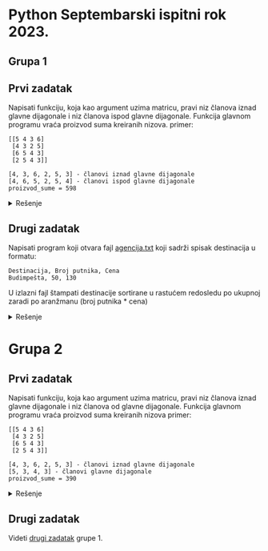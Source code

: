 # Python Septembarski ispitni rok 2023.

## Grupa 1
## Prvi zadatak
Napisati funkciju, koja kao argument uzima matricu, pravi niz članova iznad glavne dijagonale i niz članova ispod glavne dijagonale. Funkcija glavnom programu vraća proizvod suma kreiranih nizova.
    primer: 

    [[5 4 3 6]
     [4 3 2 5]
     [6 5 4 3]
     [2 5 4 3]]

    [4, 3, 6, 2, 5, 3] - članovi iznad glavne dijagonale
    [4, 6, 5, 2, 5, 4] - članovi ispod glavne dijagonale
    proizvod_sume = 598
    

<details markdown='block'>
<summary>Rešenje</summary>

```python
def funkcija(A):
    suma_iznad = 0
    suma_ispod = 0
    for i in range(len(A)):
        for j in range(len(A[0])):          
            if i > j:
                suma_iznad += A[i][j]
            if i < j:
                suma_ispod += A[i][j]

    return suma_iznad * suma_ispod

#glavni program:

print(funkcija([[5,4,3,6],[4,3,2,5],[6,5,4,3],[2,5,4,3]])) 
```
</details>

## Drugi zadatak
Napisati program koji otvara fajl [agencija.txt](https://github.com/Racunarski-alati-FINK/Racunarski-alati-FINK/blob/main/Ispitni%20rokovi/Ulazni%20fajlovi/2023/Oktobar/agencija.txt) koji sadrži spisak destinacija u formatu:

	Destinacija, Broj putnika, Cena
	Budimpešta, 50, 130
U izlazni fajl štampati destinacije sortirane u rastućem redosledu po ukupnoj zaradi po aranžmanu (broj putnika * cena)

<details markdown='block'>
<summary>Rešenje</summary>
	
```python
spisak = []
with open ('agencija.txt', 'r') as fajl:
    for linija in fajl:
        destinacija, br_putnika, cena  = linija.lstrip().rstrip().split(',')
        ukupno_cena = int(br_putnika) * float(cena)
        aranzmani = {'destinacija':destinacija, 'ukupno cena':ukupno_cena}
        spisak.append(aranzmani)
    
with open('rezultat_5a.txt', 'w') as fajl:
    for item in sorted(spisak, key = lambda aranzmani:aranzmani['ukupno cena']):
        fajl.write(f"{item['destinacija']}, {item['ukupno cena']}\n")
```
</details>

# Grupa 2
## Prvi zadatak
Napisati funkciju, koja kao argument uzima matricu, pravi niz članova iznad glavne dijagonale i niz članova od glavne dijagonale. Funkcija glavnom programu vraća proizvod suma kreiranih nizova
primer: 
    
    [[5 4 3 6]
     [4 3 2 5]
     [6 5 4 3]
     [2 5 4 3]]

    [4, 3, 6, 2, 5, 3] - članovi iznad glavne dijagonale
    [5, 3, 4, 3] - članovi glavne dijagonale
    proizvod_sume = 390   

<details markdown='block'>
<summary>Rešenje</summary>

```python
def funkcija(A):
    suma_iznad = 0
    suma_glavne = 0
    for i in range(len(A)):
        for j in range(len(A[0])):          
            if i > j:
                suma_iznad += A[i][j]
            if i == j:
                suma_glavne += A[i][j]

    return suma_iznad * suma_glavne

#glavni program:

print(funkcija([[5,4,3,6],[4,3,2,5],[6,5,4,3],[2,5,4,3]])) 

```
</details>

## Drugi zadatak
Videti [drugi zadatak](#drugi-zadatak) grupe 1.